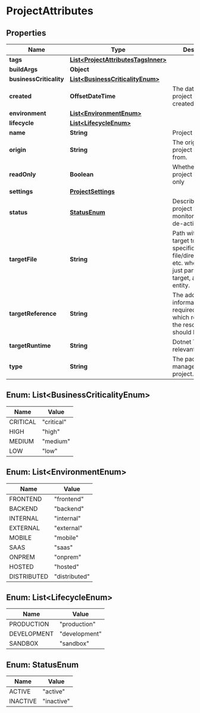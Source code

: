 

# ProjectAttributes


## Properties

| Name | Type | Description | Notes |
|------------ | ------------- | ------------- | -------------|
|**tags** | [**List&lt;ProjectAttributesTagsInner&gt;**](ProjectAttributesTagsInner.md) |  |  [optional] |
|**buildArgs** | **Object** |  |  [optional] |
|**businessCriticality** | [**List&lt;BusinessCriticalityEnum&gt;**](#List&lt;BusinessCriticalityEnum&gt;) |  |  [optional] |
|**created** | **OffsetDateTime** | The date that the project was created on |  |
|**environment** | [**List&lt;EnvironmentEnum&gt;**](#List&lt;EnvironmentEnum&gt;) |  |  [optional] |
|**lifecycle** | [**List&lt;LifecycleEnum&gt;**](#List&lt;LifecycleEnum&gt;) |  |  [optional] |
|**name** | **String** | Project name. |  |
|**origin** | **String** | The origin the project was added from. |  |
|**readOnly** | **Boolean** | Whether the project is read-only |  |
|**settings** | [**ProjectSettings**](ProjectSettings.md) |  |  |
|**status** | [**StatusEnum**](#StatusEnum) | Describes if a project is currently monitored or it is de-activated. |  |
|**targetFile** | **String** | Path within the target to identify a specific file/directory/image etc. when scanning just part  of the target, and not the entity. |  |
|**targetReference** | **String** | The additional information required to resolve which revision of the resource should be scanned. |  |
|**targetRuntime** | **String** | Dotnet Target, for relevant projects |  [optional] |
|**type** | **String** | The package manager of the project. |  |



## Enum: List&lt;BusinessCriticalityEnum&gt;

| Name | Value |
|---- | -----|
| CRITICAL | &quot;critical&quot; |
| HIGH | &quot;high&quot; |
| MEDIUM | &quot;medium&quot; |
| LOW | &quot;low&quot; |



## Enum: List&lt;EnvironmentEnum&gt;

| Name | Value |
|---- | -----|
| FRONTEND | &quot;frontend&quot; |
| BACKEND | &quot;backend&quot; |
| INTERNAL | &quot;internal&quot; |
| EXTERNAL | &quot;external&quot; |
| MOBILE | &quot;mobile&quot; |
| SAAS | &quot;saas&quot; |
| ONPREM | &quot;onprem&quot; |
| HOSTED | &quot;hosted&quot; |
| DISTRIBUTED | &quot;distributed&quot; |



## Enum: List&lt;LifecycleEnum&gt;

| Name | Value |
|---- | -----|
| PRODUCTION | &quot;production&quot; |
| DEVELOPMENT | &quot;development&quot; |
| SANDBOX | &quot;sandbox&quot; |



## Enum: StatusEnum

| Name | Value |
|---- | -----|
| ACTIVE | &quot;active&quot; |
| INACTIVE | &quot;inactive&quot; |



